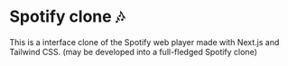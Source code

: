 # Spotify clone 🎶

This is a interface clone of the Spotify web player made with Next.js and Tailwind CSS. (may be developed into a full-fledged Spotify clone)